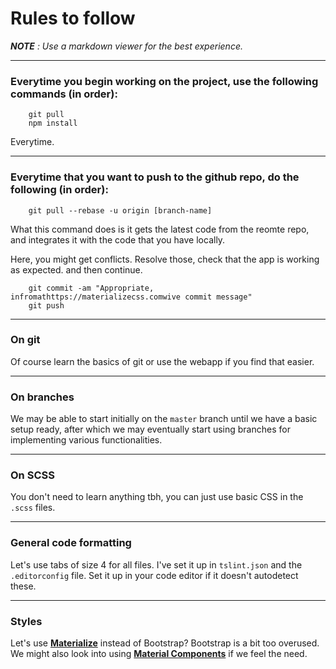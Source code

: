  # Rules to follow
***NOTE** :  Use a markdown viewer for the best experience.*

---

###  Everytime you begin working on the project, use the following commands (in order):
	
		git pull
		npm install

Everytime.

---

### Everytime that you want to push to the github repo, do the following (in order):

		git pull --rebase -u origin [branch-name]

What this command does is it gets the latest code from the reomte repo, and integrates it with the code that you have locally.

Here, you might get conflicts. Resolve those, check that the app is working as expected. and then continue.
			
		git commit -am "Appropriate, infromathttps://materializecss.comwive commit message"
		git push

---

### On git

Of course learn the basics of git or use the webapp if you find that easier.

---

### On branches

We may be able to start initially on the `master` branch until we have a basic setup ready, after which we may eventually start using branches for implementing various functionalities. 

---

### On SCSS

You don't need to learn anything tbh, you can just use basic CSS in the `.scss` files.

---

### General code formatting

Let's use tabs of size 4 for all files. I've set it up in `tslint.json` and the `.editorconfig` file. Set it up in your code editor if it doesn't autodetect these.

---

### Styles

Let's use [**Materialize**](https://materializecss.com/) instead of Bootstrap? Bootstrap is a bit too overused. We might also look into using [**Material Components**](https://material.angular.io/) if we feel the need. 
